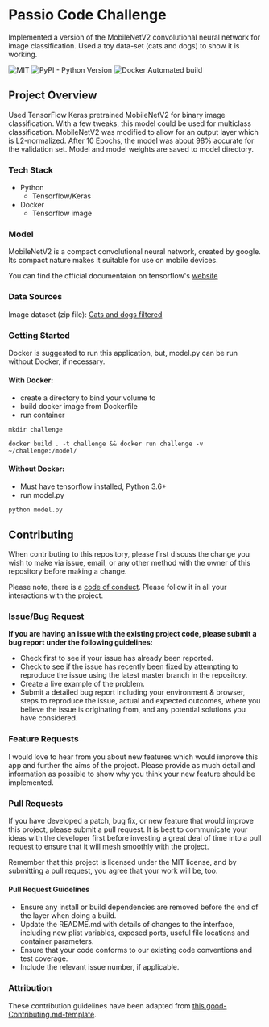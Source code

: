 # Passio Code Challenge

Implemented a version of the MobileNetV2 convolutional neural network for image classification. Used a toy data-set (cats and dogs) to show it is working.

![MIT](https://img.shields.io/packagist/l/doctrine/orm.svg)
![PyPI - Python Version](https://img.shields.io/pypi/pyversions/Tensorflow)
![Docker Automated build](https://img.shields.io/docker/automated/tensorflow/tensorflow)

## Project Overview

Used TensorFlow Keras pretrained MobileNetV2 for binary image classification. With a few tweaks, this model could be used for multiclass classification. MobileNetV2 was modified to allow for an output layer which is L2-normalized. After 10 Epochs, the model was about 98% accurate for the validation set. Model and model weights are saved to model directory.

### Tech Stack

- Python
    - Tensorflow/Keras
- Docker
    - Tensorflow image

### Model

MobileNetV2 is a compact convolutional neural network, created by google. Its compact nature makes it suitable for use on mobile devices.

You can find the official documentaion on tensorflow's [website](https://www.tensorflow.org/api_docs/python/tf/keras/applications/MobileNetV2)

### Data Sources

Image dataset (zip file):
    [Cats and dogs filtered](https://storage.googleapis.com/mledu-datasets/cats_and_dogs_filtered.zip)

### Getting Started

Docker is suggested to run this application, but, model.py can be run without Docker, if necessary.

#### With Docker:

   - create a directory to bind your volume to
   - build docker image from Dockerfile
   - run container
    
    mkdir challenge

    docker build . -t challenge && docker run challenge -v ~/challenge:/model/


#### Without Docker:
   - Must have tensorflow installed, Python 3.6+
   - run model.py

    python model.py



## Contributing

When contributing to this repository, please first discuss the change you wish to make via issue, email, or any other method with the owner of this repository before making a change.

Please note, there is a [code of conduct](./code_of_conduct.md.md). Please follow it in all your interactions with the project.

### Issue/Bug Request

 **If you are having an issue with the existing project code, please submit a bug report under the following guidelines:**
 - Check first to see if your issue has already been reported.
 - Check to see if the issue has recently been fixed by attempting to reproduce the issue using the latest master branch in the repository.
 - Create a live example of the problem.
 - Submit a detailed bug report including your environment & browser, steps to reproduce the issue, actual and expected outcomes,  where you believe the issue is originating from, and any potential solutions you have considered.

### Feature Requests

I would love to hear from you about new features which would improve this app and further the aims of the project. Please provide as much detail and information as possible to show why you think your new feature should be implemented.

### Pull Requests

If you have developed a patch, bug fix, or new feature that would improve this project, please submit a pull request. It is best to communicate your ideas with the developer first before investing a great deal of time into a pull request to ensure that it will mesh smoothly with the project.

Remember that this project is licensed under the MIT license, and by submitting a pull request, you agree that your work will be, too.

#### Pull Request Guidelines

- Ensure any install or build dependencies are removed before the end of the layer when doing a build.
- Update the README.md with details of changes to the interface, including new plist variables, exposed ports, useful file locations and container parameters.
- Ensure that your code conforms to our existing code conventions and test coverage.
- Include the relevant issue number, if applicable.

### Attribution

These contribution guidelines have been adapted from [this good-Contributing.md-template](https://gist.github.com/PurpleBooth/b24679402957c63ec426).
